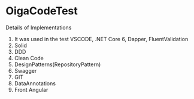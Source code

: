# OigaCodeTest

Details of Implementations
1)	It was used in the test VSCODE, .NET Core 6, Dapper, FluentValidation
2)	Solid
3)	DDD
4)	Clean Code
5)	DesignPatterns(RepositoryPattern)
7)	Swagger
8)	GIT 
9)  DataAnnotations
9)  Front Angular